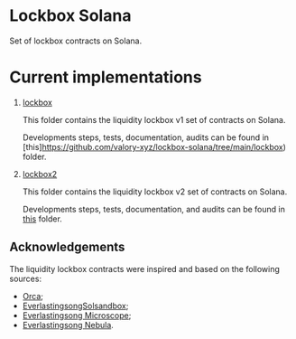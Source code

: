 # Lockbox Solana
Set of lockbox contracts on Solana.

# Current implementations
1. [lockbox](https://github.com/valory-xyz/lockbox-solana/tree/main/lockbox) 
	
	This folder contains the liquidity lockbox v1 set of contracts on Solana. 

	Developments steps, tests, documentation, audits can be found in [this]https://github.com/valory-xyz/lockbox-solana/tree/main/lockbox) folder. 

2. [lockbox2](https://github.com/valory-xyz/lockbox-solana/tree/main/lockbox2)
	
	This folder contains the liquidity lockbox v2 set of contracts on Solana.

	Developments steps, tests, documentation, and audits can be found in [this](https://github.com/valory-xyz/lockbox-solana/tree/main/lockbox2) folder. 

## Acknowledgements
The liquidity lockbox contracts were inspired and based on the following sources:
- [Orca](https://github.com/orca-so/whirlpools);
- [EverlastingsongSolsandbox](https://github.com/everlastingsong/solsandbox);
- [Everlastingsong Microscope](https://everlastingsong.github.io/account-microscope);
- [Everlastingsong Nebula](https://everlastingsong.github.io/nebula/).
